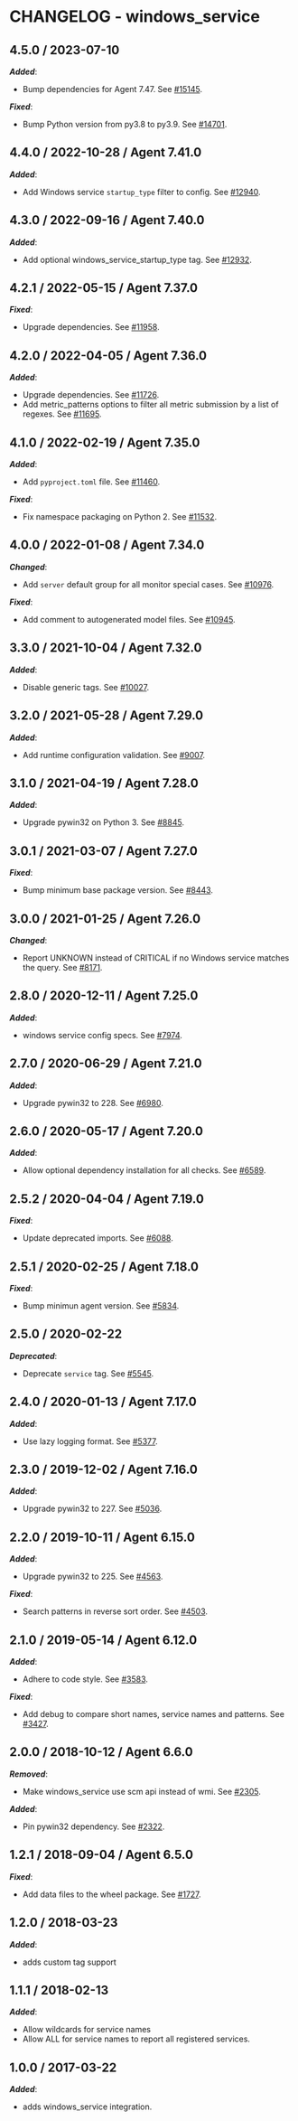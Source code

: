 # CHANGELOG - windows_service

## 4.5.0 / 2023-07-10

***Added***:

* Bump dependencies for Agent 7.47. See [#15145](https://github.com/DataDog/integrations-core/pull/15145).

***Fixed***:

* Bump Python version from py3.8 to py3.9. See [#14701](https://github.com/DataDog/integrations-core/pull/14701).

## 4.4.0 / 2022-10-28 / Agent 7.41.0

***Added***: 

* Add Windows service `startup_type` filter to config. See [#12940](https://github.com/DataDog/integrations-core/pull/12940).


## 4.3.0 / 2022-09-16 / Agent 7.40.0

***Added***: 

* Add optional windows_service_startup_type tag. See [#12932](https://github.com/DataDog/integrations-core/pull/12932).


## 4.2.1 / 2022-05-15 / Agent 7.37.0

***Fixed***: 

* Upgrade dependencies. See [#11958](https://github.com/DataDog/integrations-core/pull/11958).


## 4.2.0 / 2022-04-05 / Agent 7.36.0

***Added***: 

* Upgrade dependencies. See [#11726](https://github.com/DataDog/integrations-core/pull/11726).
* Add metric_patterns options to filter all metric submission by a list of regexes. See [#11695](https://github.com/DataDog/integrations-core/pull/11695).


## 4.1.0 / 2022-02-19 / Agent 7.35.0

***Added***: 

* Add `pyproject.toml` file. See [#11460](https://github.com/DataDog/integrations-core/pull/11460).

***Fixed***: 

* Fix namespace packaging on Python 2. See [#11532](https://github.com/DataDog/integrations-core/pull/11532).


## 4.0.0 / 2022-01-08 / Agent 7.34.0

***Changed***: 

* Add `server` default group for all monitor special cases. See [#10976](https://github.com/DataDog/integrations-core/pull/10976).

***Fixed***: 

* Add comment to autogenerated model files. See [#10945](https://github.com/DataDog/integrations-core/pull/10945).


## 3.3.0 / 2021-10-04 / Agent 7.32.0

***Added***: 

* Disable generic tags. See [#10027](https://github.com/DataDog/integrations-core/pull/10027).


## 3.2.0 / 2021-05-28 / Agent 7.29.0

***Added***: 

* Add runtime configuration validation. See [#9007](https://github.com/DataDog/integrations-core/pull/9007).


## 3.1.0 / 2021-04-19 / Agent 7.28.0

***Added***: 

* Upgrade pywin32 on Python 3. See [#8845](https://github.com/DataDog/integrations-core/pull/8845).


## 3.0.1 / 2021-03-07 / Agent 7.27.0

***Fixed***: 

* Bump minimum base package version. See [#8443](https://github.com/DataDog/integrations-core/pull/8443).


## 3.0.0 / 2021-01-25 / Agent 7.26.0

***Changed***: 

* Report UNKNOWN instead of CRITICAL if no Windows service matches the query. See [#8171](https://github.com/DataDog/integrations-core/pull/8171).


## 2.8.0 / 2020-12-11 / Agent 7.25.0

***Added***: 

* windows service config specs. See [#7974](https://github.com/DataDog/integrations-core/pull/7974).


## 2.7.0 / 2020-06-29 / Agent 7.21.0

***Added***: 

* Upgrade pywin32 to 228. See [#6980](https://github.com/DataDog/integrations-core/pull/6980).


## 2.6.0 / 2020-05-17 / Agent 7.20.0

***Added***: 

* Allow optional dependency installation for all checks. See [#6589](https://github.com/DataDog/integrations-core/pull/6589).


## 2.5.2 / 2020-04-04 / Agent 7.19.0

***Fixed***: 

* Update deprecated imports. See [#6088](https://github.com/DataDog/integrations-core/pull/6088).


## 2.5.1 / 2020-02-25 / Agent 7.18.0

***Fixed***: 

* Bump minimun agent version. See [#5834](https://github.com/DataDog/integrations-core/pull/5834).


## 2.5.0 / 2020-02-22

***Deprecated***: 

* Deprecate `service` tag. See [#5545](https://github.com/DataDog/integrations-core/pull/5545).


## 2.4.0 / 2020-01-13 / Agent 7.17.0

***Added***: 

* Use lazy logging format. See [#5377](https://github.com/DataDog/integrations-core/pull/5377).


## 2.3.0 / 2019-12-02 / Agent 7.16.0

***Added***: 

* Upgrade pywin32 to 227. See [#5036](https://github.com/DataDog/integrations-core/pull/5036).


## 2.2.0 / 2019-10-11 / Agent 6.15.0

***Added***: 

* Upgrade pywin32 to 225. See [#4563](https://github.com/DataDog/integrations-core/pull/4563).

***Fixed***: 

* Search patterns in reverse sort order. See [#4503](https://github.com/DataDog/integrations-core/pull/4503).


## 2.1.0 / 2019-05-14 / Agent 6.12.0

***Added***: 

* Adhere to code style. See [#3583](https://github.com/DataDog/integrations-core/pull/3583).

***Fixed***: 

* Add debug to compare short names, service names and patterns. See [#3427](https://github.com/DataDog/integrations-core/pull/3427).


## 2.0.0 / 2018-10-12 / Agent 6.6.0

***Removed***: 

* Make windows_service use scm api instead of wmi. See [#2305][2].

***Added***: 

* Pin pywin32 dependency. See [#2322][1].


## 1.2.1 / 2018-09-04 / Agent 6.5.0

***Fixed***: 

* Add data files to the wheel package. See [#1727][3].


## 1.2.0 / 2018-03-23

***Added***: 

* adds custom tag support


## 1.1.1 / 2018-02-13

***Added***: 

* Allow wildcards for service names
* Allow ALL for service names to report all registered services.


## 1.0.0 / 2017-03-22

***Added***: 

* adds windows_service integration.

[1]: https://github.com/DataDog/integrations-core/pull/2322
[2]: https://github.com/DataDog/integrations-core/pull/2305
[3]: https://github.com/DataDog/integrations-core/pull/1727
